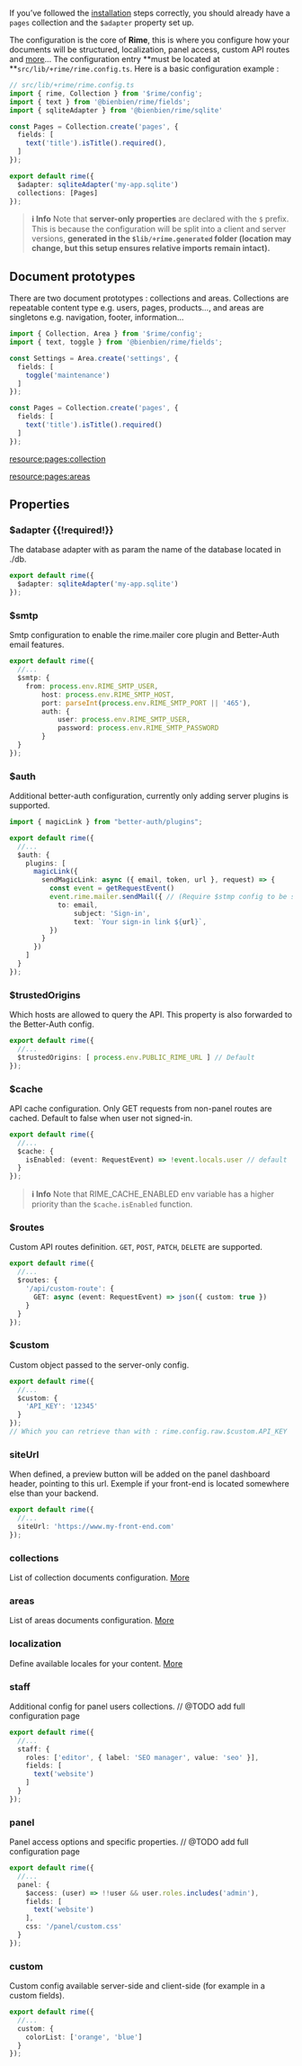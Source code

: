 If you’ve followed the [installation](/docs/02-installation.md) steps correctly, you should already have a `pages` collection and the `$adapter` property set up.

The configuration is the core of **Rime**, this is where you configure how your documents will be structured, localization, panel access, custom API routes and [more](#properties)… The configuration entry **must be located at **`src/lib/+rime/rime.config.ts`. Here is a basic configuration example :

```ts
// src/lib/+rime/rime.config.ts
import { rime, Collection } from '$rime/config';
import { text } from '@bienbien/rime/fields';
import { sqliteAdapter } from '@bienbien/rime/sqlite'

const Pages = Collection.create('pages', {
  fields: [
    text('title').isTitle().required(),
  ]
});

export default rime({
  $adapter: sqliteAdapter('my-app.sqlite')
  collections: [Pages]
});
```

> **ℹ️ Info**
> Note that **server-only properties** are declared with the `$` prefix. This is because the configuration will be split into a client and server versions, **generated in the **`$lib/+rime.generated`** folder (location may change, but this setup ensures relative imports remain intact).**

## Document prototypes

There are two document prototypes : collections and areas. Collections are repeatable content type e.g. users, pages, products…, and areas are singletons e.g. navigation, footer, information…

```ts
import { Collection, Area } from '$rime/config';
import { text, toggle } from '@bienbien/rime/fields';

const Settings = Area.create('settings', {
  fields: [
    toggle('maintenance')
  ]
});

const Pages = Collection.create('pages', {
  fields: [
    text('title').isTitle().required()
  ]
});
```

[resource:pages:collection](/docs/03-01-configuration__collections.md)

[resource:pages:areas](/docs/03-02-configuration__areas.md)

## Properties

### $adapter {{!required!}}
The database adapter with as param the name of the database located in ./db.

```ts
export default rime({
  $adapter: sqliteAdapter('my-app.sqlite')
});
```

### $smtp
Smtp configuration to enable the rime.mailer core plugin and Better-Auth email features.

```ts
export default rime({
  //...
  $smtp: {
    from: process.env.RIME_SMTP_USER,
		host: process.env.RIME_SMTP_HOST,
		port: parseInt(process.env.RIME_SMTP_PORT || '465'),
		auth: {
			user: process.env.RIME_SMTP_USER,
			password: process.env.RIME_SMTP_PASSWORD
		}
  }
});
```

### $auth
Additional better-auth configuration, currently only adding server plugins is supported.

```ts
import { magicLink } from "better-auth/plugins";

export default rime({
  //...
  $auth: {
    plugins: [
      magicLink({
        sendMagicLink: async ({ email, token, url }, request) => {
          const event = getRequestEvent()
          event.rime.mailer.sendMail({ // (Require $stmp config to be set)
            to: email,
        		subject: 'Sign-in',
        		text: `Your sign-in link ${url}`,
          })
        }
      })
    ]
  }
});
```

### $trustedOrigins
Which hosts are allowed to query the API. This property is also forwarded to the Better-Auth config.

```ts
export default rime({
  //...
  $trustedOrigins: [ process.env.PUBLIC_RIME_URL ] // Default
});
```

### $cache
API cache configuration. Only GET requests from non-panel routes are cached. Default to false when user not signed-in.

```ts
export default rime({
  //...
  $cache: {
    isEnabled: (event: RequestEvent) => !event.locals.user // default
  }
});
```

> **ℹ️ Info**
> Note that RIME_CACHE_ENABLED env variable has a higher priority than the `$cache.isEnabled` function.

### $routes
Custom API routes definition. `GET`, `POST`, `PATCH`, `DELETE` are supported.

```ts
export default rime({
  //...
  $routes: {
    '/api/custom-route': {
      GET: async (event: RequestEvent) => json({ custom: true })
    }
  }
});
```

### $custom
Custom object passed to the server-only config.

```ts
export default rime({
  //...
  $custom: {
    'API_KEY': '12345'
  }
});
// Which you can retrieve than with : rime.config.raw.$custom.API_KEY
```

### siteUrl
When defined, a preview button will be added on the panel dashboard header, pointing to this url.
Exemple if your front-end is located somewhere else than your backend.

```ts
export default rime({
  //...
  siteUrl: 'https://www.my-front-end.com'
});
```

### collections
List of collection documents configuration. [More](/docs/03-01-configuration__collections.md)

### areas
List of areas documents configuration. [More](/docs/03-02-configuration__areas.md)

### localization
Define available locales for your content. [More](/docs/03-04-configuration__areas.md)

### staff
Additional config for panel users collections. // @TODO add full configuration page

```ts
export default rime({
  //...
  staff: {
    roles: ['editor', { label: 'SEO manager', value: 'seo' }],
    fields: [
      text('website')
    ]
  }
});
```

### panel
Panel access options and specific properties. // @TODO add full configuration page

```ts
export default rime({
  //...
  panel: {
    $access: (user) => !!user && user.roles.includes('admin'),
    fields: [
      text('website')
    ],
    css: '/panel/custom.css'
  }
});
```

### custom
Custom config available server-side and client-side (for example in a custom fields).

```ts
export default rime({
  //...
  custom: {
    colorList: ['orange', 'blue']
  }
});
```
